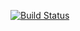 [![Build Status](http://34.239.176.241:8080/buildStatus/icon?job=Kubernetes%2Fnew%2Fmain)](http://34.239.176.241:8080/job/Kubernetes/job/new/job/main/)
